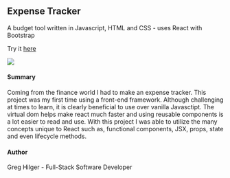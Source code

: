 ## Expense Tracker

A budget tool written in Javascript, HTML and CSS - uses React with Bootstrap 

Try it [here](https://gh-expense-tracker.herokuapp.com)

![](Images/preview.png)

#### Summary

Coming from the finance world I had to make an expense tracker.  This project was my first time using a front-end framework.  Although challenging
at times to learn, it is clearly beneficial to use over vanilla Javasctipt. The virtual dom helps make react much faster and using reusable components is a
lot easier to read and use. With this project I was able to utilize the many concepts unique to React such as, functional components, JSX, props, state and even
lifecycle methods.  


#### Author

Greg Hilger - Full-Stack Software Developer 
